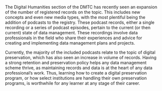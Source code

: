 The Digital Humanities section of the DMTC has recently seen an expansion of the number of registered records on the topic. This includes new concepts and even new media types, with the most plentiful being the addition of podcasts to the registry. These podcast records, either a single recording or a series of podcast episodes, pertain to the current (or then current) state of data management. These recordings involve data professionals in the field who share their experiences and advice for creating and implementing data management plans and projects. 

Currently, the majority of the included podcasts relate to the topic of digital preservation, which has also seen an increase in volume of records. Having a strong retention and preservation policy helps any data management scheme thrive, as maintaining records and data is at the heart of any data professional’s work. Thus, learning how to create a digital preservation program, or how select institutions are handling their own preservation programs, is worthwhile for any learner at any stage of their career.
